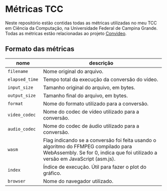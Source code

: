 # Métricas TCC

Neste repositório estão contidas todas as métricas utilizadas no meu TCC em Ciência da Computação,
na Universidade Federal de Campina Grande. Todas as métricas estão relacionadas ao projeto [Convideo](https://github.com/lucasecdb/convideo).

## Formato das métricas

| nome | descrição |
| --- | --- |
| `filename` | Nome original do arquivo. |
| `elapsed_time` | Tempo total da execução da conversão do vídeo. |
| `input_size` | Tamanho original do arquivo, em bytes. |
| `output_size` | Tamanho final do arquivo, em bytes. |
| `format` | Nome do formato utilizado para a conversão. |
| `video_codec` | Nome do codec de vídeo utilizado para a conversão. |
| `audio_codec` | Nome do codec de áudio utilizado para a conversão. |
| `wasm` | Flag indicando se a conversão foi feita usando o algoritmo do FFMPEG compilado para WebAssembly. Se for 0, indica que foi utilizado a versão em JavaScript (asm.js). |
| `index` | Índice de execução. Útil para fazer o plot do gráfico. |
| `browser` | Nome do navegador utilizado. |
